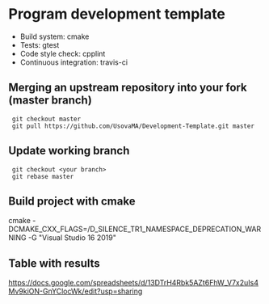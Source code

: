 # Program development template

* Build system: cmake
* Tests: gtest
* Code style check: cpplint
* Continuous integration: travis-ci


## Merging an upstream repository into your fork (master branch)
```
 git checkout master
 git pull https://github.com/UsovaMA/Development-Template.git master
```
## Update working branch
```
 git checkout <your branch>
 git rebase master
```
## Build project with cmake
cmake -DCMAKE_CXX_FLAGS=/D_SILENCE_TR1_NAMESPACE_DEPRECATION_WARNING -G "Visual Studio 16 2019" <path to sourse files>
 
## Table with results
https://docs.google.com/spreadsheets/d/13DTrH4Rbk5AZt6FhW_V7x2uIs4Mv9kiON-GnYClocWk/edit?usp=sharing
